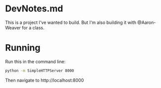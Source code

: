 # DevNotes.md

This is a project I've wanted to build. But I'm also building it with @Aaron-Weaver for a class.  

# Running

Run this in the command line:

```bash
python -m SimpleHTTPServer 8000
```

Then navigate to http://localhost:8000
